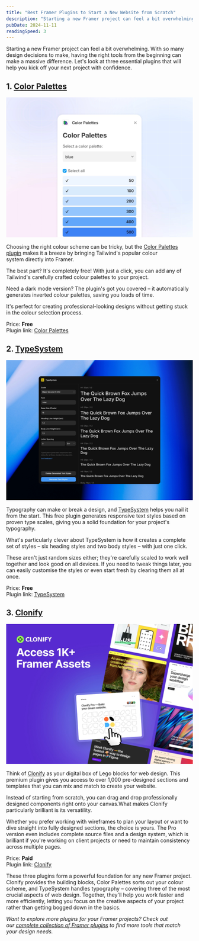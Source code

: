```yaml
---
title: "Best Framer Plugins to Start a New Website from Scratch"
description: "Starting a new Framer project can feel a bit overwhelming. Let's look at three essential plugins..."
pubDate: 2024-11-11
readingSpeed: 3
---
```


Starting a new Framer project can feel a bit overwhelming. With so many design decisions to make, having the right tools from the beginning can make a massive difference. Let's look at three essential plugins that will help you kick off your next project with confidence.

## 1. [Color Palettes](/plugins/color-palettes)

![image](/src/content/plugins/images/colorpalettes-thumb.webp)

Choosing the right colour scheme can be tricky, but the [Color Palettes plugin](/plugins/color-palettes) makes it a breeze by bringing Tailwind's popular colour system directly into Framer. 

The best part? It's completely free! With just a click, you can add any of Tailwind's carefully crafted colour palettes to your project. 

Need a dark mode version? The plugin's got you covered – it automatically generates inverted colour palettes, saving you loads of time. 

It's perfect for creating professional-looking designs without getting stuck in the colour selection process.

Price: **Free** <br>
Plugin link: [Color Palettes](/plugins/color-palettes)


## 2. [TypeSystem](/plugins/typesystem)

![image](/src/content/plugins/images/typesystem-thumb.webp)

Typography can make or break a design, and [TypeSystem](/plugins/typesystem) helps you nail it from the start. This free plugin generates responsive text styles based on proven type scales, giving you a solid foundation for your project's typography. 

What's particularly clever about TypeSystem is how it creates a complete set of styles – six heading styles and two body styles – with just one click.

These aren't just random sizes either; they're carefully scaled to work well together and look good on all devices. If you need to tweak things later, you can easily customise the styles or even start fresh by clearing them all at once.

Price: **Free** <br>
Plugin link: [TypeSystem](/plugins/typesystem)


## 3. [Clonify](/plugins/clonify)

![image](/src/content/plugins/images/clonify-thumb.webp)

Think of [Clonify](/plugins/clonify) as your digital box of Lego blocks for web design. This premium plugin gives you access to over 1,000 pre-designed sections and templates that you can mix and match to create your website. 

Instead of starting from scratch, you can drag and drop professionally designed components right onto your canvas.What makes Clonify particularly brilliant is its versatility. 

Whether you prefer working with wireframes to plan your layout or want to dive straight into fully designed sections, the choice is yours. The Pro version even includes complete source files and a design system, which is brilliant if you're working on client projects or need to maintain consistency across multiple pages.

Price: **Paid** <br>
Plugin link: [Clonify](/plugins/clonify)


These three plugins form a powerful foundation for any new Framer project. Clonify provides the building blocks, Color Palettes sorts out your colour scheme, and TypeSystem handles typography – covering three of the most crucial aspects of web design. Together, they'll help you work faster and more efficiently, letting you focus on the creative aspects of your project rather than getting bogged down in the basics.

*Want to explore more plugins for your Framer projects? Check out our [complete collection of Framer plugins](/plugins) to find more tools that match your design needs.*